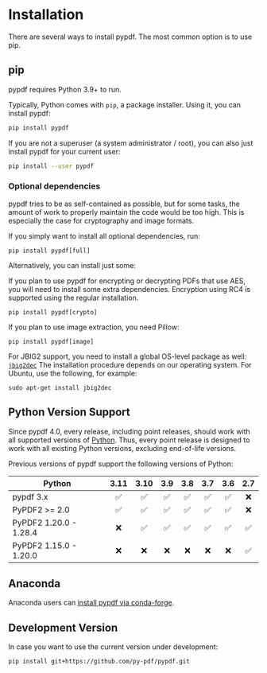# Installation

There are several ways to install pypdf. The most common option is to use pip.

## pip

pypdf requires Python 3.9+ to run.

Typically, Python comes with `pip`, a package installer. Using it, you can
install pypdf:

```bash
pip install pypdf
```

If you are not a superuser (a system administrator / root), you can also just
install pypdf for your current user:

```bash
pip install --user pypdf
```

### Optional dependencies

pypdf tries to be as self-contained as possible, but for some tasks, the amount
of work to properly maintain the code would be too high. This is especially the
case for cryptography and image formats.

If you simply want to install all optional dependencies, run:

```
pip install pypdf[full]
```

Alternatively, you can install just some:

If you plan to use pypdf for encrypting or decrypting PDFs that use AES, you
will need to install some extra dependencies. Encryption using RC4 is supported
using the regular installation.

```
pip install pypdf[crypto]
```

If you plan to use image extraction, you need Pillow:

```
pip install pypdf[image]
```

For JBIG2 support, you need to install a global OS-level package as well:
[`jbig2dec`](https://github.com/ArtifexSoftware/jbig2dec) The installation procedure
depends on our operating system. For Ubuntu, use the following, for example:

```
sudo apt-get install jbig2dec
```

## Python Version Support

Since pypdf 4.0, every release, including point releases, should work with all
supported versions of [Python](https://devguide.python.org/versions/). Thus,
every point release is designed to work with all existing Python versions,
excluding end-of-life versions.

Previous versions of pypdf support the following versions of Python:

| Python                 | 3.11 | 3.10 | 3.9 | 3.8 | 3.7 | 3.6 | 2.7 |
|------------------------|:----:|:----:|:---:|:---:|:---:|:---:|:---:|
| pypdf 3.x              |  ✅   |  ✅   |  ✅  |  ✅  |  ✅  |  ✅  |  ❌  |
| PyPDF2 >= 2.0          |  ✅   |  ✅   |  ✅  |  ✅  |  ✅  |  ✅  |  ❌  |
| PyPDF2 1.20.0 - 1.28.4 |  ❌   |  ✅   |  ✅  |  ✅  |  ✅  |  ✅  |  ✅  |
| PyPDF2 1.15.0 - 1.20.0 |  ❌   |  ❌   |  ❌  |  ❌  |  ❌  |  ❌  |  ✅  |


## Anaconda

Anaconda users can [install pypdf via conda-forge](https://anaconda.org/conda-forge/pypdf).


## Development Version

In case you want to use the current version under development:

```bash
pip install git+https://github.com/py-pdf/pypdf.git
```
